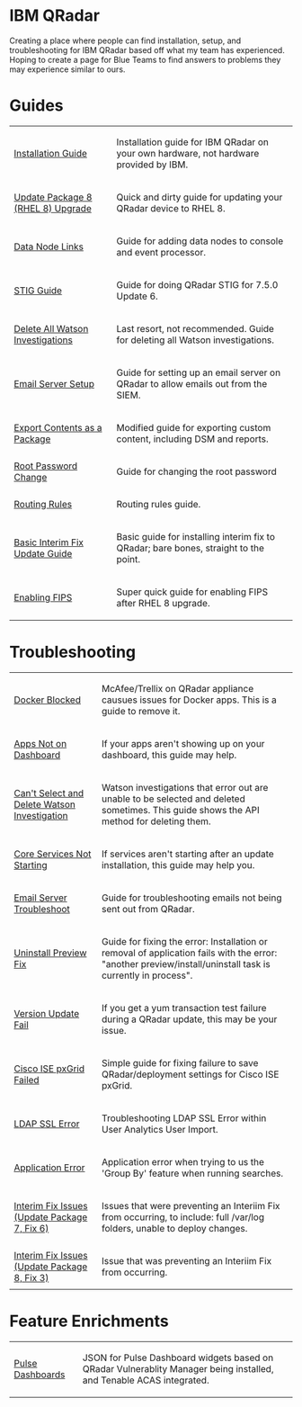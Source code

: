 # IBM QRadar
Creating a place where people can find installation, setup, and troubleshooting for IBM QRadar based off what my team has experienced. Hoping to create a page for Blue Teams to find answers to problems they may experience similar to ours.

# Guides
<table>
  <tr>
    <td>
      <a href="https://github.com/PudgyDragon/QRadar/blob/main/Guides/InstallationGuide.md">Installation Guide</a>
    </td>
    <td>
      <p>Installation guide for IBM QRadar on your own hardware, not hardware provided by IBM.</p>
    </td>
  </tr>
  <tr>
    <td>
      <a href="https://github.com/PudgyDragon/QRadar/blob/main/Guides/UpdateRHEL8.md">Update Package 8 (RHEL 8) Upgrade</a>
    </td>
    <td>
      <p>Quick and dirty guide for updating your QRadar device to RHEL 8.</p>
    </td>
  </tr>
  <tr>
    <td>
      <a href="https://github.com/PudgyDragon/QRadar/blob/main/Guides/Data%20Node%20Links">Data Node Links</a>
    </td>
    <td>
      <p>Guide for adding data nodes to console and event processor.</p>
    </td>
  </tr>
  <tr>
    <td>
      <a href="https://github.com/PudgyDragon/QRadar/blob/main/Guides/STIG.md">STIG Guide</a>
    </td>
    <td>
      <p>Guide for doing QRadar STIG for 7.5.0 Update 6.</p>
    </td>
  </tr>  
  <tr>
    <td>
      <a href="https://github.com/PudgyDragon/QRadar/blob/main/Delete%20All%20Watson%20Investigations">Delete All Watson Investigations</a>
    </td>
    <td>
      <p>Last resort, not recommended. Guide for deleting all Watson investigations.</p>
    </td>
  </tr>  
  <tr>
    <td>
      <a href="https://github.com/PudgyDragon/QRadar/blob/main/Email%20Server%20Setup">Email Server Setup</a>
    </td>
    <td>
      <p>Guide for setting up an email server on QRadar to allow emails out from the SIEM.</p>
    </td>
  </tr>  
  <tr>
    <td>
      <a href="https://github.com/PudgyDragon/QRadar/blob/main/Export%20Contents%20as%20a%20Package">Export Contents as a Package</a>
    </td>
    <td>
      <p>Modified guide for exporting custom content, including DSM and reports.</p>
    </td>
  </tr>  
  <tr>
    <td>
      <a href="https://github.com/PudgyDragon/QRadar/blob/main/Root%20Password%20Change">Root Password Change</a>
    </td>
    <td>
      <p>Guide for changing the root password</p>
    </td>
  </tr>
  <tr>
    <td>
      <a href="https://github.com/PudgyDragon/QRadar/blob/main/Routing%20Rules">Routing Rules</a>
    </td>
    <td>
      <p>Routing rules guide.</p>
    </td>
  </tr>
  <tr>
    <td>
      <a href="https://github.com/PudgyDragon/QRadar/blob/main/InterimFixUpdateGuide.md">Basic Interim Fix Update Guide</a>
    </td>
    <td>
      <p>Basic guide for installing interim fix to QRadar; bare bones, straight to the point.</p>
    </td>
  </tr>
  <tr>
    <td>
      <a href="https://github.com/PudgyDragon/QRadar/blob/main/FIPSenable.md">Enabling FIPS</a>
    </td>
    <td>
      <p>Super quick guide for enabling FIPS after RHEL 8 upgrade.</p>
    </td>
  </tr>
</table>

# Troubleshooting
<table>
  <tr>
    <td>
      <a href="https://github.com/PudgyDragon/QRadar/blob/main/Docker%20Blocked">Docker Blocked</a>
    </td>
    <td>
      <p>McAfee/Trellix on QRadar appliance causues issues for Docker apps. This is a guide to remove it.</p>
    </td>
  </tr>
  <tr>
    <td>
      <a href="https://github.com/PudgyDragon/QRadar/blob/main/Apps%20Not%20on%20Dashboard">Apps Not on Dashboard</a>
    </td>
    <td>
      <p>If your apps aren't showing up on your dashboard, this guide may help.</p>
    </td>
  </tr>
  <tr>
    <td>
      <a href="https://github.com/PudgyDragon/QRadar/blob/main/Can't%20Select%20and%20Delete%20Watson%20Investigation">Can't Select and Delete Watson Investigation</a>
    </td>
    <td>
      <p>Watson investigations that error out are unable to be selected and deleted sometimes. This guide shows the API method for deleting them.</p>
    </td>
  </tr>
  <tr>
    <td>
      <a href="https://github.com/PudgyDragon/QRadar/blob/main/Core%20Services%20Not%20Starting">Core Services Not Starting</a>
    </td>
    <td>
      <p>If services aren't starting after an update installation, this guide may help you.</p>
    </td>
  </tr>
  <tr>
    <td>
      <a href="https://github.com/PudgyDragon/QRadar/blob/main/Email%20Server%20Troubleshoot">Email Server Troubleshoot</a>
    </td>
    <td>
      <p>Guide for troubleshooting emails not being sent out from QRadar.</p>
    </td>
  </tr>
  <tr>
    <td>
      <a href="https://github.com/PudgyDragon/QRadar/blob/main/Uninstall%20Preview%20Fix">Uninstall Preview Fix</a>
    </td>
    <td>
      <p>Guide for fixing the error: Installation or removal of application fails with the error: "another preview/install/uninstall task is currently in process".</p>
    </td>
  </tr>
  <tr>
    <td>
      <a href="https://github.com/PudgyDragon/QRadar/blob/main/Version%20Update%20Fail">Version Update Fail</a>
    </td>
    <td>
      <p>If you get a yum transaction test failure during a QRadar update, this may be your issue.</p>
    </td>
  </tr>
  <tr>
    <td>
      <a href="https://github.com/PudgyDragon/QRadar/blob/main/Cisco%20ISE%20pxGrid%20Failed">Cisco ISE pxGrid Failed</a>
    </td>
    <td>
      <p>Simple guide for fixing failure to save QRadar/deployment settings for Cisco ISE pxGrid.</p>
    </td>
  </tr>
  <tr>
    <td>
      <a href="https://github.com/PudgyDragon/QRadar/blob/main/LDAP_SSL_Error.md">LDAP SSL Error</a>
    </td>
    <td>
      <p>Troubleshooting LDAP SSL Error within User Analytics User Import.</p>
    </td>
  </tr>
  <tr>
    <td>
      <a href="https://github.com/PudgyDragon/QRadar/blob/main/ApplicationError.md">Application Error</a>
    </td>
    <td>
      <p>Application error when trying to us the 'Group By' feature when running searches.</p>
    </td>
  </tr>
  <tr>
    <td>
      <a href="https://github.com/PudgyDragon/QRadar/blob/main/InterimFixIssues.md">Interim Fix Issues (Update Package 7, Fix 6)</a>
    </td>
    <td>
      <p>Issues that were preventing an Interiim Fix from occurring, to include: full /var/log folders, unable to deploy changes.</p>
    </td>
  </tr>
  <tr>
    <td>
      <a href="https://github.com/PudgyDragon/QRadar/blob/main/InterimFix3Issues.md">Interim Fix Issues (Update Package 8, Fix 3)</a>
    </td>
    <td>
      <p>Issue that was preventing an Interiim Fix from occurring.</p>
    </td>
  </tr>
</table>

# Feature Enrichments
<table>
  <tr>
    <td>
      <a href="https://github.com/PudgyDragon/QRadar/tree/main/Pulse%20Dashboards">Pulse Dashboards</a>
    </td>
    <td>
      <p>JSON for Pulse Dashboard widgets based on QRadar Vulnerablity Manager being installed, and Tenable ACAS integrated.</p>
    </td>
  </tr>
</table>
